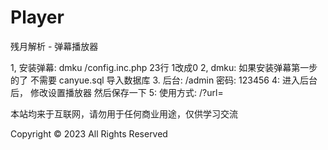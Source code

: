 # Player

残月解析 -  弹幕播放器

1, 安装弹幕:  dmku  /config.inc.php  23行 1改成0
2, dmku: 如果安装弹幕第一步的了   不需要 canyue.sql 导入数据库
3. 后台:  /admin  密码: 123456
4: 进入后台后， 修改设置播放器 然后保存一下
5: 使用方式: /?url=

本站均来于互联网，请勿用于任何商业用途，仅供学习交流

Copyright © 2023 All Rights Reserved
